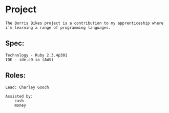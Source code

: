 # Project
    The Borris Bikes project is a contribution to my apprenticeship where i'm learning a range of programming languages.
## Spec:
    Technology - Ruby 2.3.4p301
    IDE - ide.c9.io (AWS)
    
## Roles:
    Lead: Charley Gooch
    
    Assisted by:
        cash
        money
